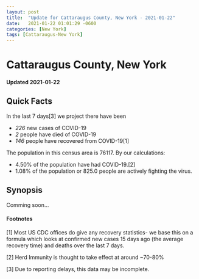 ```yaml
---
layout: post
title:  "Update for Cattaraugus County, New York - 2021-01-22"
date:   2021-01-22 01:01:29 -0600
categories: [New York]
tags: [Cattaraugus-New York]
---
```


# Cattaraugus County, New York
#### Updated 2021-01-22

## Quick Facts

In the last 7 days[3] we project there have been
- *226* new cases of COVID-19
- *2* people have died of COVID-19
- *146* people have recovered from COVID-19[1]

The population in this census area is 76117. By our calculations:
- 4.50% of the population have had COVID-19.[2]
- 1.08% of the population or 825.0 people are actively fighting the virus.

## Synopsis

Comming soon...


#### Footnotes

[1] Most US CDC offices do give any recovery statistics- we base this on a formula which looks at confirmed new cases
15 days ago (the average recovery time) and deaths over the last 7 days.

[2] Herd Immunity is thought to take effect at around ~70-80%

[3] Due to reporting delays, this data may be incomplete.
 
    